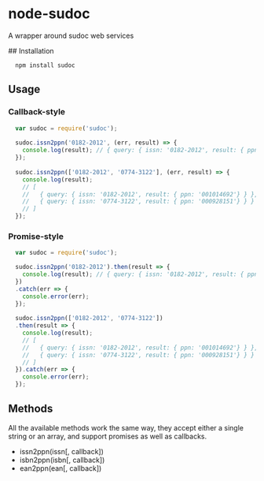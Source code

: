 # node-sudoc
A wrapper around sudoc web services

## Installation
```shell
  npm install sudoc
```

## Usage

### Callback-style
```javascript
  var sudoc = require('sudoc');
  
  sudoc.issn2ppn('0182-2012', (err, result) => {
    console.log(result); // { query: { issn: '0182-2012', result: { ppn: '001014692' } } }
  });
  
  sudoc.issn2ppn(['0182-2012', '0774-3122'], (err, result) => {
    console.log(result);
    // [
    //   { query: { issn: '0182-2012', result: { ppn: '001014692'} } },
    //   { query: { issn: '0774-3122', result: { ppn: '000928151'} } }
    // ]
  });
```

### Promise-style
```javascript
  var sudoc = require('sudoc');

  sudoc.issn2ppn('0182-2012').then(result => {
    console.log(result); // { query: { issn: '0182-2012', result: { ppn: '001014692' } } }
  })
  .catch(err => {
    console.error(err);
  });
  
  sudoc.issn2ppn(['0182-2012', '0774-3122'])
  .then(result => {
    console.log(result);
    // [
    //   { query: { issn: '0182-2012', result: { ppn: '001014692'} } },
    //   { query: { issn: '0774-3122', result: { ppn: '000928151'} } }
    // ]
  }).catch(err => {
    console.error(err);
  });
```

## Methods
All the available methods work the same way, they accept either a single string or an array, and support promises as well as callbacks.

- issn2ppn(issn[, callback])
- isbn2ppn(isbn[, callback])
- ean2ppn(ean[, callback])
